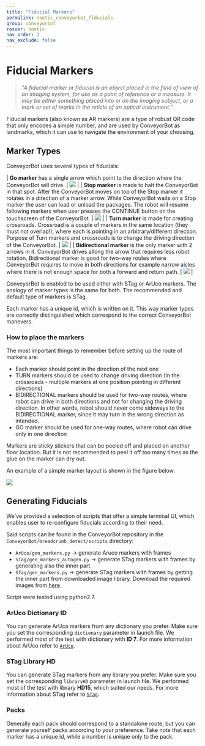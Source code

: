 ```yaml
---
title: "Fiducial Markers"
permalink: noetic_conveyorbot_fiducials
group: conveyorbot
rosver: noetic
nav_order: 3
nav_exclude: false
---
```


# Fiducial Markers

> *"A fiducial marker or fiducial is an object placed in the field of view of an imaging system, for use as a point of reference or a measure. It may be either something placed into or on the imaging subject, or a mark or set of marks in the reticle of an optical instrument."*

Fiducial markers (also known as AR markers) are a type of robust QR code that only encodes a simple number, and are used by ConveyorBot as landmarks, which it can use to navigate the environment of your choosing.

## Marker Types

ConveyorBot uses several types of fiducials:

|  **Go marker**  has a single arrow which point to the direction where the ConveyorBot will drive. | <img src="assets/breadcrumb/go_marker.jpg" >  |
|  **Stop marker** is made to halt the ConveyorBot in that spot. After the ConveyorBot moves on top of the Stop marker it rotates in a direction of a marker arrow. While ConveyorBot waits on a Stop marker the user can load or unload the packages. The robot will resume following markers when user presses the CONTINUE button on the touchscreen of the ConveyorBot. | <img src="assets/breadcrumb/stop_marker.jpg" >  |
|  **Turn marker** is made for creating crossroads. Crossroad is a couple of markers in the same location (they must not overlap!), where each is pointing in an arbitrary/different direction. Purpose of Turn markers and crossroads is to change the driving direction of the ConveyorBot. | <img src="assets/breadcrumb/turn_marker.jpg" >  |
|  **Bidirectional marker** is the only marker with 2 arrows in it. ConveyorBot drives allong the arrow that requires less robot rotation. Bidirectional marker is good for two-way routes where ConveyorBot requires to move in both directions for example narrow aisles where there is not enough space for both a forward and return path. | <img src="assets/breadcrumb/bidirectional_marker.jpg" >  |

ConveyorBot is enabled to be used either with STag or ArUco markers. The analogy of marker types is the same for both. The recommended and default type of markers is STag.

Each marker has a unique id, which is written on it. This way marker types are correctly distinguished which correspond to the correct ConveyorBot manevers.

### How to place the markers

The most important things to remember before setting up the route of markers are:
- Each marker should point in the direction of the next one
- TURN markers should be used to change driving direction (In the crossroads - multiple markers at one position pointing in different directions)
- BIDIRECTIONAL markers should be used for two-way routes, where robot can drive in both directions and not for changing the driving direction. In other words, robot should never come sideways to the BIDIRECTIONAL marker, since it may turn in the wrong direction as intended.
- GO marker should be used for one-way routes, where robot can drive only in one direction


Markers are sticky stickers that can be peeled off and placed on another floor location. But it is not recommended to peel it off too many times as the glue on the marker can dry out.

An example of a simple marker layout is shown in the figure below.

<img src="assets/breadcrumb/Map_example1.png" >


## Generating Fiducials

We've provided a selection of scripts that offer a simple terminal UI, which enables user to re-configure fiducials according to their need.

Said scripts can be found in the ConveyorBot repository in the `ConveyorBot/breadcrumb_detect/scripts` directory:

- `ArUco/gen_markers.py` -> generate Aruco markers with frames
- `STag/gen_markers_autogen.py` -> generate STag markers with frames by generating also the inner part.
- `STag/gen_markers.py`  -> generate STag markers with frames by getting the inner part from downloaded image library. Download the required images from [here](https://drive.google.com/drive/folders/0ByNTNYCAhWbIV1RqdU9vRnd2Vnc).

Script were tested using python2.7.

### ArUco Dictionary ID

You can generate ArUco markers from any dictionary you prefer.
Make sure you set the corresponding `dictionary` parameter in launch file.
We performed most of the test with dictionary with **ID 7**.
For more information about ArUco refer to [`ArUco`](http://docs.opencv.org/trunk/d5/dae/tutorial_aruco_detection.html).

### STag Library HD

You can generate STag markers from any library you prefer.
Make sure you set the corresponding `libraryHD` parameter in launch file.
We performed most of the test with library **HD15**, which suited our needs.
For more information about STag refer to [`STag`](https://github.com/usrl-uofsc/stag_ros).

### Packs

Generally each pack should correspond to a standalone route, but you can generate yourself packs according to your preference.
Take note that each marker has a unique id, while a number is unique only to the pack.
